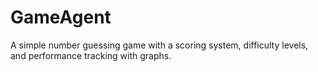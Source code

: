 # GameAgent
A simple number guessing game with a scoring system, difficulty levels, and performance tracking with graphs.
